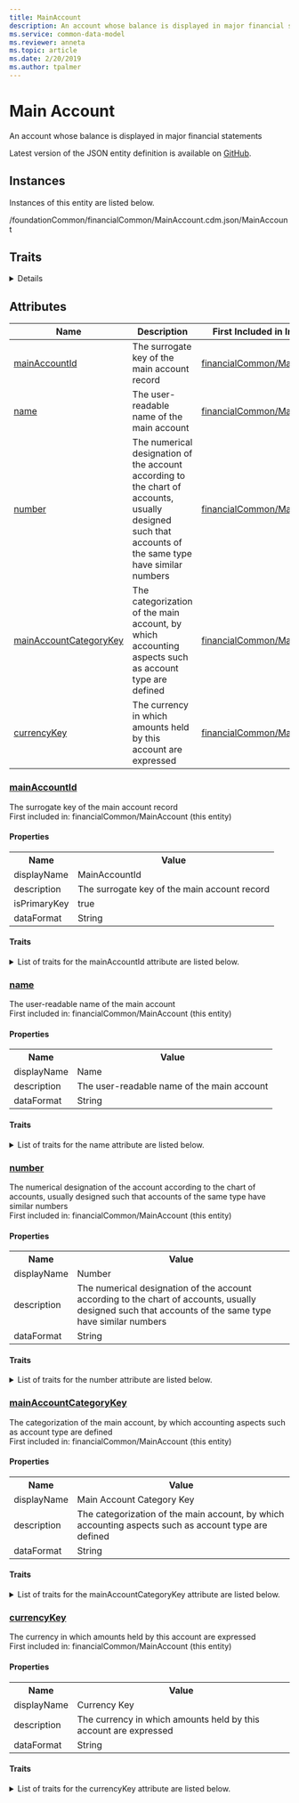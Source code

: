 ```yaml
---
title: MainAccount
description: An account whose balance is displayed in major financial statements
ms.service: common-data-model
ms.reviewer: anneta
ms.topic: article
ms.date: 2/20/2019
ms.author: tpalmer
---
```


# Main Account

An account whose balance is displayed in major financial statements  
  
 Latest version of the JSON entity definition is available on <a href="https://github.com/Microsoft/CDM/tree/master/schemaDocuments/core/applicationCommon/foundationCommon/financialCommon/MainAccount.cdm.json" target="_blank">GitHub</a>.  

## Instances

Instances of this entity are listed below.  

/foundationCommon/financialCommon/MainAccount.cdm.json/MainAccount  

## Traits

<details>
Traits for this entity are listed below.  
  
- **is.CDM.entityVersion**  
  <table><tr><th>Parameter</th><th>Value</th><th>Data type</th><th>Explanation</th></tr><tr><td>versionNumber</td><td>0.8.1</td><td>string</td><td>semantic version number of the entity</td></tr></table>

- **is.identifiedBy**  
  names a specifc identity attribute to use with an entity  <table><tr><th>Parameter</th><th>Value</th><th>Data type</th><th>Explanation</th></tr><tr><td>attribute</td><td>[MainAccount/hasAttributes/mainAccountId](#mainAccountId)</td><td>attribute</td><td></td></tr></table>

- **is.CDM.attributeGroup**  
  identifies standard groups of attributes in CDM entities.  <table><tr><th>Parameter</th><th>Value</th><th>Data type</th><th>Explanation</th></tr><tr><td>groupList</td><td><table><tr><th>attributeGroupReference</th></tr><tr><td>/core/applicationCommon/foundationCommon<br>/financeCommon/MainAccount.cdm.json/MainAccount<br>/hasAttributes/attributesAddedAtThisScope</td></tr></table></td><td>entity</td><td></td></tr></table>

- **is.localized.displayedAs**  
  Holds the list of language specific display text for an object.  <table><tr><th>Parameter</th><th>Value</th><th>Data type</th><th>Explanation</th></tr><tr><td>localizedDisplayText</td><td><table><tr><th>languageTag</th><th>displayText</th></tr><tr><td>en</td><td>Main Account</td></tr></table></td><td>entity</td><td>a reference to the constant entity holding the list of localized text</td></tr></table>

- **is.localized.describedAs**  
  Holds the list of language specific descriptive text for an object.  <table><tr><th>Parameter</th><th>Value</th><th>Data type</th><th>Explanation</th></tr><tr><td>localizedDisplayText</td><td><table><tr><th>languageTag</th><th>displayText</th></tr><tr><td>en</td><td>An account whose balance is displayed in major financial statements</td></tr></table></td><td>entity</td><td>a reference to the constant entity holding the list of localized text</td></tr></table>

</details>

## Attributes

|Name|Description|First Included in Instance|
|---|---|---|
|[mainAccountId](#mainAccountId)|The surrogate key of the main account record|<a href="MainAccount.md" target="_blank">financialCommon/MainAccount</a>|
|[name](#name)|The user-readable name of the main account|<a href="MainAccount.md" target="_blank">financialCommon/MainAccount</a>|
|[number](#number)|The numerical designation of the account according to the chart of accounts, usually designed such that accounts of the same type have similar numbers|<a href="MainAccount.md" target="_blank">financialCommon/MainAccount</a>|
|[mainAccountCategoryKey](#mainAccountCategoryKey)|The categorization of the main account, by which accounting aspects such as account type are defined|<a href="MainAccount.md" target="_blank">financialCommon/MainAccount</a>|
|[currencyKey](#currencyKey)|The currency in which amounts held by this account are expressed|<a href="MainAccount.md" target="_blank">financialCommon/MainAccount</a>|

### <a href=#mainAccountId name="mainAccountId">mainAccountId</a>

The surrogate key of the main account record  
First included in: financialCommon/MainAccount (this entity)  

#### Properties

<table><tr><th>Name</th><th>Value</th></tr><tr><td>displayName</td><td>MainAccountId</td></tr><tr><td>description</td><td>The surrogate key of the main account record</td></tr><tr><td>isPrimaryKey</td><td>true</td></tr><tr><td>dataFormat</td><td>String</td></tr></table>

#### Traits

<details>
<summary>List of traits for the mainAccountId attribute are listed below.</summary>

- **is.dataFormat.character**  
- **is.dataFormat.big**  
- **is.dataFormat.array**  
- **is.identifiedBy**  
names a specifc identity attribute to use with an entity  <table><tr><th>Parameter</th><th>Value</th><th>Data type</th><th>Explanation</th></tr><tr><td>attribute</td><td>[MainAccount/hasAttributes/mainAccountId](#mainAccountId)</td><td>attribute</td><td></td></tr></table>

- **is.localized.displayedAs**  
Holds the list of language specific display text for an object.  <table><tr><th>Parameter</th><th>Value</th><th>Data type</th><th>Explanation</th></tr><tr><td>localizedDisplayText</td><td><table><tr><th>languageTag</th><th>displayText</th></tr><tr><td>en</td><td>MainAccountId</td></tr></table></td><td>entity</td><td>a reference to the constant entity holding the list of localized text</td></tr></table>

- **is.localized.describedAs**  
Holds the list of language specific descriptive text for an object.  <table><tr><th>Parameter</th><th>Value</th><th>Data type</th><th>Explanation</th></tr><tr><td>localizedDisplayText</td><td><table><tr><th>languageTag</th><th>displayText</th></tr><tr><td>en</td><td>The surrogate key of the main account record</td></tr></table></td><td>entity</td><td>a reference to the constant entity holding the list of localized text</td></tr></table>

</details>

### <a href=#name name="name">name</a>

The user-readable name of the main account  
First included in: financialCommon/MainAccount (this entity)  

#### Properties

<table><tr><th>Name</th><th>Value</th></tr><tr><td>displayName</td><td>Name</td></tr><tr><td>description</td><td>The user-readable name of the main account</td></tr><tr><td>dataFormat</td><td>String</td></tr></table>

#### Traits

<details>
<summary>List of traits for the name attribute are listed below.</summary>

- **is.dataFormat.character**  
- **is.dataFormat.big**  
- **is.dataFormat.array**  
- **means.identity.name**  
- **is.localized.displayedAs**  
Holds the list of language specific display text for an object.  <table><tr><th>Parameter</th><th>Value</th><th>Data type</th><th>Explanation</th></tr><tr><td>localizedDisplayText</td><td><table><tr><th>languageTag</th><th>displayText</th></tr><tr><td>en</td><td>Name</td></tr></table></td><td>entity</td><td>a reference to the constant entity holding the list of localized text</td></tr></table>

- **is.localized.describedAs**  
Holds the list of language specific descriptive text for an object.  <table><tr><th>Parameter</th><th>Value</th><th>Data type</th><th>Explanation</th></tr><tr><td>localizedDisplayText</td><td><table><tr><th>languageTag</th><th>displayText</th></tr><tr><td>en</td><td>The user-readable name of the main account</td></tr></table></td><td>entity</td><td>a reference to the constant entity holding the list of localized text</td></tr></table>

</details>

### <a href=#number name="number">number</a>

The numerical designation of the account according to the chart of accounts, usually designed such that accounts of the same type have similar numbers  
First included in: financialCommon/MainAccount (this entity)  

#### Properties

<table><tr><th>Name</th><th>Value</th></tr><tr><td>displayName</td><td>Number</td></tr><tr><td>description</td><td>The numerical designation of the account according to the chart of accounts, usually designed such that accounts of the same type have similar numbers</td></tr><tr><td>dataFormat</td><td>String</td></tr></table>

#### Traits

<details>
<summary>List of traits for the number attribute are listed below.</summary>

- **is.dataFormat.character**  
- **is.dataFormat.big**  
- **is.dataFormat.array**  
- **is.localized.displayedAs**  
Holds the list of language specific display text for an object.  <table><tr><th>Parameter</th><th>Value</th><th>Data type</th><th>Explanation</th></tr><tr><td>localizedDisplayText</td><td><table><tr><th>languageTag</th><th>displayText</th></tr><tr><td>en</td><td>Number</td></tr></table></td><td>entity</td><td>a reference to the constant entity holding the list of localized text</td></tr></table>

- **is.localized.describedAs**  
Holds the list of language specific descriptive text for an object.  <table><tr><th>Parameter</th><th>Value</th><th>Data type</th><th>Explanation</th></tr><tr><td>localizedDisplayText</td><td><table><tr><th>languageTag</th><th>displayText</th></tr><tr><td>en</td><td>The numerical designation of the account according to the chart of accounts, usually designed such that accounts of the same type have similar numbers</td></tr></table></td><td>entity</td><td>a reference to the constant entity holding the list of localized text</td></tr></table>

</details>

### <a href=#mainAccountCategoryKey name="mainAccountCategoryKey">mainAccountCategoryKey</a>

The categorization of the main account, by which accounting aspects such as account type are defined  
First included in: financialCommon/MainAccount (this entity)  

#### Properties

<table><tr><th>Name</th><th>Value</th></tr><tr><td>displayName</td><td>Main Account Category Key</td></tr><tr><td>description</td><td>The categorization of the main account, by which accounting aspects such as account type are defined</td></tr><tr><td>dataFormat</td><td>String</td></tr></table>

#### Traits

<details>
<summary>List of traits for the mainAccountCategoryKey attribute are listed below.</summary>

- **is.dataFormat.character**  
- **is.dataFormat.big**  
- **is.dataFormat.array**  
- **is.localized.displayedAs**  
Holds the list of language specific display text for an object.  <table><tr><th>Parameter</th><th>Value</th><th>Data type</th><th>Explanation</th></tr><tr><td>localizedDisplayText</td><td><table><tr><th>languageTag</th><th>displayText</th></tr><tr><td>en</td><td>Main Account Category Key</td></tr></table></td><td>entity</td><td>a reference to the constant entity holding the list of localized text</td></tr></table>

- **is.localized.describedAs**  
Holds the list of language specific descriptive text for an object.  <table><tr><th>Parameter</th><th>Value</th><th>Data type</th><th>Explanation</th></tr><tr><td>localizedDisplayText</td><td><table><tr><th>languageTag</th><th>displayText</th></tr><tr><td>en</td><td>The categorization of the main account, by which accounting aspects such as account type are defined</td></tr></table></td><td>entity</td><td>a reference to the constant entity holding the list of localized text</td></tr></table>

- **is.linkedEntity.identifier**  
Marks the attribute(s) that hold foreign key references to a linked (used as an attribute) entity. This attribute is added to the resolved entity to enumerate the referenced entities.  

</details>

### <a href=#currencyKey name="currencyKey">currencyKey</a>

The currency in which amounts held by this account are expressed  
First included in: financialCommon/MainAccount (this entity)  

#### Properties

<table><tr><th>Name</th><th>Value</th></tr><tr><td>displayName</td><td>Currency Key</td></tr><tr><td>description</td><td>The currency in which amounts held by this account are expressed</td></tr><tr><td>dataFormat</td><td>String</td></tr></table>

#### Traits

<details>
<summary>List of traits for the currencyKey attribute are listed below.</summary>

- **is.dataFormat.character**  
- **is.dataFormat.big**  
- **is.dataFormat.array**  
- **is.localized.displayedAs**  
Holds the list of language specific display text for an object.  <table><tr><th>Parameter</th><th>Value</th><th>Data type</th><th>Explanation</th></tr><tr><td>localizedDisplayText</td><td><table><tr><th>languageTag</th><th>displayText</th></tr><tr><td>en</td><td>Currency Key</td></tr></table></td><td>entity</td><td>a reference to the constant entity holding the list of localized text</td></tr></table>

- **is.localized.describedAs**  
Holds the list of language specific descriptive text for an object.  <table><tr><th>Parameter</th><th>Value</th><th>Data type</th><th>Explanation</th></tr><tr><td>localizedDisplayText</td><td><table><tr><th>languageTag</th><th>displayText</th></tr><tr><td>en</td><td>The currency in which amounts held by this account are expressed</td></tr></table></td><td>entity</td><td>a reference to the constant entity holding the list of localized text</td></tr></table>

- **is.linkedEntity.identifier**  
Marks the attribute(s) that hold foreign key references to a linked (used as an attribute) entity. This attribute is added to the resolved entity to enumerate the referenced entities.  

</details>
